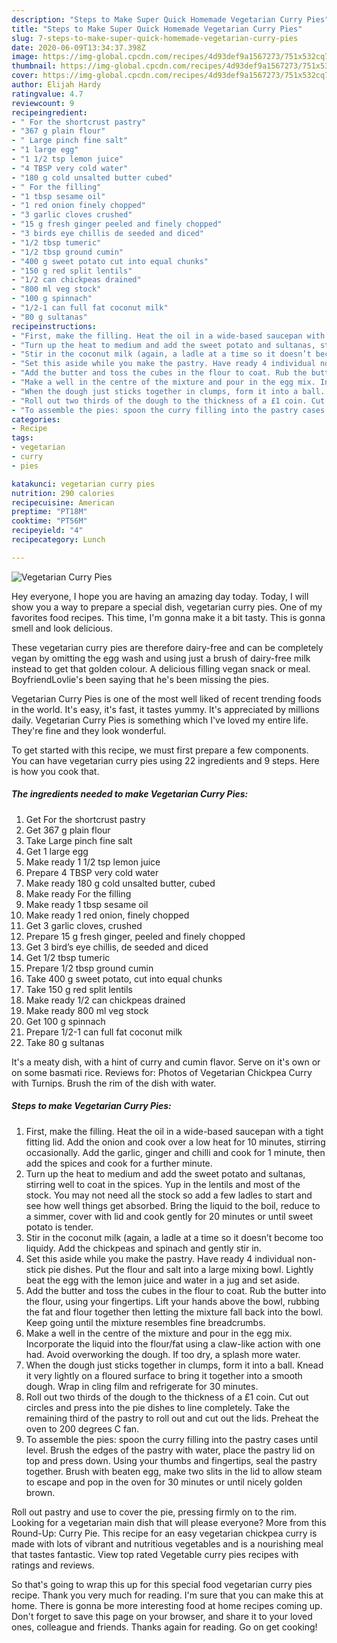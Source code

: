 ```yaml
---
description: "Steps to Make Super Quick Homemade Vegetarian Curry Pies"
title: "Steps to Make Super Quick Homemade Vegetarian Curry Pies"
slug: 7-steps-to-make-super-quick-homemade-vegetarian-curry-pies
date: 2020-06-09T13:34:37.398Z
image: https://img-global.cpcdn.com/recipes/4d93def9a1567273/751x532cq70/vegetarian-curry-pies-recipe-main-photo.jpg
thumbnail: https://img-global.cpcdn.com/recipes/4d93def9a1567273/751x532cq70/vegetarian-curry-pies-recipe-main-photo.jpg
cover: https://img-global.cpcdn.com/recipes/4d93def9a1567273/751x532cq70/vegetarian-curry-pies-recipe-main-photo.jpg
author: Elijah Hardy
ratingvalue: 4.7
reviewcount: 9
recipeingredient:
- " For the shortcrust pastry"
- "367 g plain flour"
- " Large pinch fine salt"
- "1 large egg"
- "1 1/2 tsp lemon juice"
- "4 TBSP very cold water"
- "180 g cold unsalted butter cubed"
- " For the filling"
- "1 tbsp sesame oil"
- "1 red onion finely chopped"
- "3 garlic cloves crushed"
- "15 g fresh ginger peeled and finely chopped"
- "3 birds eye chillis de seeded and diced"
- "1/2 tbsp tumeric"
- "1/2 tbsp ground cumin"
- "400 g sweet potato cut into equal chunks"
- "150 g red split lentils"
- "1/2 can chickpeas drained"
- "800 ml veg stock"
- "100 g spinnach"
- "1/2-1 can full fat coconut milk"
- "80 g sultanas"
recipeinstructions:
- "First, make the filling. Heat the oil in a wide-based saucepan with a tight fitting lid. Add the onion and cook over a low heat for 10 minutes, stirring occasionally. Add the garlic, ginger and chilli and cook for 1 minute, then add the spices and cook for a further minute."
- "Turn up the heat to medium and add the sweet potato and sultanas, stirring well to coat in the spices. Yup in the lentils and most of the stock. You may not need all the stock so add a few ladles to start and see how well things get absorbed. Bring the liquid to the boil, reduce to a simmer, cover with lid and cook gently for 20 minutes or until sweet potato is tender."
- "Stir in the coconut milk (again, a ladle at a time so it doesn’t become too liquidy. Add the chickpeas and spinach and gently stir in."
- "Set this aside while you make the pastry. Have ready 4 individual non-stick pie dishes. Put the flour and salt into a large mixing bowl. Lightly beat the egg with the lemon juice and water in a jug and set aside."
- "Add the butter and toss the cubes in the flour to coat. Rub the butter into the flour, using your fingertips. Lift your hands above the bowl, rubbing the fat and flour together then letting the mixture fall back into the bowl. Keep going until the mixture resembles fine breadcrumbs."
- "Make a well in the centre of the mixture and pour in the egg mix. Incorporate the liquid into the flour/fat using a claw-like action with one had. Avoid overworking the dough. If too dry, a splash more water."
- "When the dough just sticks together in clumps, form it into a ball. Knead it very lightly on a floured surface to bring it together into a smooth dough. Wrap in cling film and refrigerate for 30 minutes."
- "Roll out two thirds of the dough to the thickness of a £1 coin. Cut out circles and press into the pie dishes to line completely. Take the remaining third of the pastry to roll out and cut out the lids. Preheat the oven to 200 degrees C fan."
- "To assemble the pies: spoon the curry filling into the pastry cases until level. Brush the edges of the pastry with water, place the pastry lid on top and press down. Using your thumbs and fingertips, seal the pastry together. Brush with beaten egg, make two slits in the lid to allow steam to escape and pop in the oven for 30 minutes or until nicely golden brown."
categories:
- Recipe
tags:
- vegetarian
- curry
- pies

katakunci: vegetarian curry pies 
nutrition: 290 calories
recipecuisine: American
preptime: "PT18M"
cooktime: "PT56M"
recipeyield: "4"
recipecategory: Lunch

---
```



![Vegetarian Curry Pies](https://img-global.cpcdn.com/recipes/4d93def9a1567273/751x532cq70/vegetarian-curry-pies-recipe-main-photo.jpg)

Hey everyone, I hope you are having an amazing day today. Today, I will show you a way to prepare a special dish, vegetarian curry pies. One of my favorites food recipes. This time, I'm gonna make it a bit tasty. This is gonna smell and look delicious.

These vegetarian curry pies are therefore dairy-free and can be completely vegan by omitting the egg wash and using just a brush of dairy-free milk instead to get that golden colour. A delicious filling vegan snack or meal. BoyfriendLovlie&#39;s been saying that he&#39;s been missing the pies.

Vegetarian Curry Pies is one of the most well liked of recent trending foods in the world. It's easy, it's fast, it tastes yummy. It's appreciated by millions daily. Vegetarian Curry Pies is something which I've loved my entire life. They're fine and they look wonderful.


To get started with this recipe, we must first prepare a few components. You can have vegetarian curry pies using 22 ingredients and 9 steps. Here is how you cook that.

<!--inarticleads1-->

##### The ingredients needed to make Vegetarian Curry Pies:

1. Get  For the shortcrust pastry
1. Get 367 g plain flour
1. Take  Large pinch fine salt
1. Get 1 large egg
1. Make ready 1 1/2 tsp lemon juice
1. Prepare 4 TBSP very cold water
1. Make ready 180 g cold unsalted butter, cubed
1. Make ready  For the filling
1. Make ready 1 tbsp sesame oil
1. Make ready 1 red onion, finely chopped
1. Get 3 garlic cloves, crushed
1. Prepare 15 g fresh ginger, peeled and finely chopped
1. Get 3 bird’s eye chillis, de seeded and diced
1. Get 1/2 tbsp tumeric
1. Prepare 1/2 tbsp ground cumin
1. Take 400 g sweet potato, cut into equal chunks
1. Take 150 g red split lentils
1. Make ready 1/2 can chickpeas drained
1. Make ready 800 ml veg stock
1. Get 100 g spinnach
1. Prepare 1/2-1 can full fat coconut milk
1. Take 80 g sultanas


It&#39;s a meaty dish, with a hint of curry and cumin flavor. Serve on it&#39;s own or on some basmati rice. Reviews for: Photos of Vegetarian Chickpea Curry with Turnips. Brush the rim of the dish with water. 

<!--inarticleads2-->

##### Steps to make Vegetarian Curry Pies:

1. First, make the filling. Heat the oil in a wide-based saucepan with a tight fitting lid. Add the onion and cook over a low heat for 10 minutes, stirring occasionally. Add the garlic, ginger and chilli and cook for 1 minute, then add the spices and cook for a further minute.
1. Turn up the heat to medium and add the sweet potato and sultanas, stirring well to coat in the spices. Yup in the lentils and most of the stock. You may not need all the stock so add a few ladles to start and see how well things get absorbed. Bring the liquid to the boil, reduce to a simmer, cover with lid and cook gently for 20 minutes or until sweet potato is tender.
1. Stir in the coconut milk (again, a ladle at a time so it doesn’t become too liquidy. Add the chickpeas and spinach and gently stir in.
1. Set this aside while you make the pastry. Have ready 4 individual non-stick pie dishes. Put the flour and salt into a large mixing bowl. Lightly beat the egg with the lemon juice and water in a jug and set aside.
1. Add the butter and toss the cubes in the flour to coat. Rub the butter into the flour, using your fingertips. Lift your hands above the bowl, rubbing the fat and flour together then letting the mixture fall back into the bowl. Keep going until the mixture resembles fine breadcrumbs.
1. Make a well in the centre of the mixture and pour in the egg mix. Incorporate the liquid into the flour/fat using a claw-like action with one had. Avoid overworking the dough. If too dry, a splash more water.
1. When the dough just sticks together in clumps, form it into a ball. Knead it very lightly on a floured surface to bring it together into a smooth dough. Wrap in cling film and refrigerate for 30 minutes.
1. Roll out two thirds of the dough to the thickness of a £1 coin. Cut out circles and press into the pie dishes to line completely. Take the remaining third of the pastry to roll out and cut out the lids. Preheat the oven to 200 degrees C fan.
1. To assemble the pies: spoon the curry filling into the pastry cases until level. Brush the edges of the pastry with water, place the pastry lid on top and press down. Using your thumbs and fingertips, seal the pastry together. Brush with beaten egg, make two slits in the lid to allow steam to escape and pop in the oven for 30 minutes or until nicely golden brown.


Roll out pastry and use to cover the pie, pressing firmly on to the rim. Looking for a vegetarian main dish that will please everyone? More from this Round-Up: Curry Pie. This recipe for an easy vegetarian chickpea curry is made with lots of vibrant and nutritious vegetables and is a nourishing meal that tastes fantastic. View top rated Vegetable curry pies recipes with ratings and reviews. 

So that's going to wrap this up for this special food vegetarian curry pies recipe. Thank you very much for reading. I'm sure that you can make this at home. There is gonna be more interesting food at home recipes coming up. Don't forget to save this page on your browser, and share it to your loved ones, colleague and friends. Thanks again for reading. Go on get cooking!
